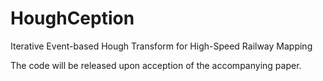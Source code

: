 # HoughCeption
Iterative Event-based Hough Transform for High-Speed Railway Mapping

The code will be released upon acception of the accompanying paper.

